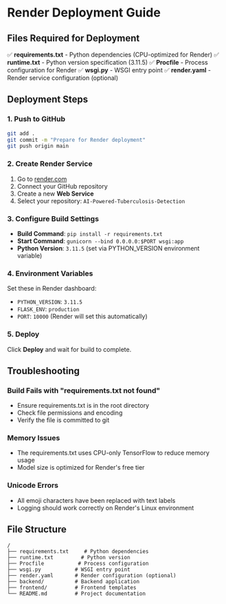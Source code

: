 # Render Deployment Guide

## Files Required for Deployment

✅ **requirements.txt** - Python dependencies (CPU-optimized for Render)
✅ **runtime.txt** - Python version specification (3.11.5)
✅ **Procfile** - Process configuration for Render
✅ **wsgi.py** - WSGI entry point
✅ **render.yaml** - Render service configuration (optional)

## Deployment Steps

### 1. Push to GitHub
```bash
git add .
git commit -m "Prepare for Render deployment"
git push origin main
```

### 2. Create Render Service
1. Go to [render.com](https://render.com)
2. Connect your GitHub repository
3. Create a new **Web Service**
4. Select your repository: `AI-Powered-Tuberculosis-Detection`

### 3. Configure Build Settings
- **Build Command**: `pip install -r requirements.txt`
- **Start Command**: `gunicorn --bind 0.0.0.0:$PORT wsgi:app`
- **Python Version**: `3.11.5` (set via PYTHON_VERSION environment variable)

### 4. Environment Variables
Set these in Render dashboard:
- `PYTHON_VERSION`: `3.11.5`
- `FLASK_ENV`: `production`
- `PORT`: `10000` (Render will set this automatically)

### 5. Deploy
Click **Deploy** and wait for build to complete.

## Troubleshooting

### Build Fails with "requirements.txt not found"
- Ensure requirements.txt is in the root directory
- Check file permissions and encoding
- Verify the file is committed to git

### Memory Issues
- The requirements.txt uses CPU-only TensorFlow to reduce memory usage
- Model size is optimized for Render's free tier

### Unicode Errors
- All emoji characters have been replaced with text labels
- Logging should work correctly on Render's Linux environment

## File Structure
```
/
├── requirements.txt     # Python dependencies
├── runtime.txt         # Python version
├── Procfile           # Process configuration
├── wsgi.py           # WSGI entry point
├── render.yaml       # Render configuration (optional)
├── backend/          # Backend application
├── frontend/         # Frontend templates
└── README.md         # Project documentation
```
